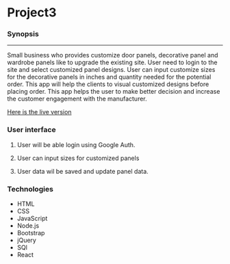 # Project3

### Synopsis
***
Small business  who provides customize door panels, decorative panel and wardrobe panels like to upgrade the existing site. User need to login to the site and select customized panel designs. User can  input customize sizes for the decorative panels in inches and quantity needed for the potential order. This app will help the clients to visual customized designs before placing order. This app helps the user to make better decision and increase the customer engagement with the manufacturer.

[Here is the live version](https:#)


### User interface


1. User will be able login using Google Auth.

2. User can input sizes for customized panels

3. User data wil be saved and update panel data.

### Technologies 
- HTML
- CSS
- JavaScript
- Node.js
- Bootstrap
- jQuery
- SQl
- React